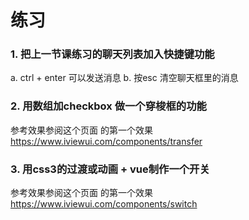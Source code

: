 #  练习

### 1. 把上一节课练习的聊天列表加入快捷键功能

 a. ctrl + enter 可以发送消息
 b. 按esc 清空聊天框里的消息

### 2. 用数组加checkbox 做一个穿梭框的功能
 
 参考效果参阅这个页面 的第一个效果
 https://www.iviewui.com/components/transfer


### 3. 用css3的过渡或动画 + vue制作一个开关
 
 参考效果参阅这个页面 的第一个效果
https://www.iviewui.com/components/switch
 